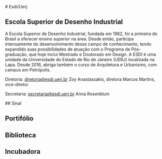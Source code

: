 <!--
---
title: Esdi/Uerj - Escola Superior de Desenho Industrial
-->
<div class="conteudo">
# Esdi/Uerj 

## Escola Superior de Desenho Industrial

A Escola Superior de Desenho Industrial, fundada em 1962, foi a primeira do Brasil a oferecer ensino superior na área. Desde então, participa intensamente do desenvolvimento desse campo de conhecimento, tendo expandido suas possibilidades de atuação com o Programa de Pós-graduação, que hoje inclui Mestrado e Doutorado em Design. A ESDI é uma unidade da Universidade do Estado de Rio de Janeiro (UERJ) localizada na Lapa. Desde 2016, abriga também o curso de Arquitetura e Urbanismo, com campus em Petrópolis.

Diretoria: <diretoria@esdi.uerj.br>
Zoy Anastassakis, diretora
Marcos Martins, vice-diretor

Secretaria: <secretaria@esdi.uerj.br>
Anna Rosenblum
</div>

<div id="rodape">
## Sinal

## Portifólio

## Biblioteca

## Incubadora
</div>
